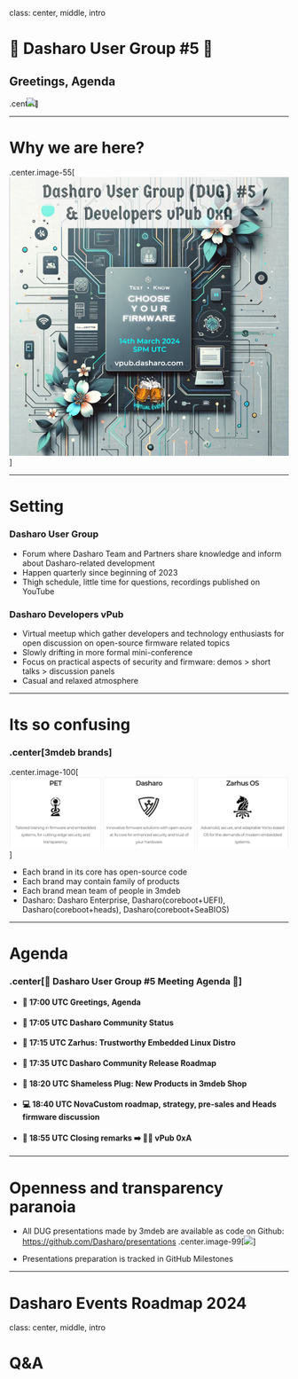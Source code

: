 class: center, middle, intro

# &#x1F44B; Dasharo User Group #5 &#x1F389;

## Greetings, Agenda

.center[<img src="/remark-templates/dasharo-presentation-template/images/dasharo-sygnet-white.svg" width="150px" style="margin-left:-20px">]

---

# Why we are here?

.center.image-55[![](/img/dug_5_vpub_a.png)]

---

# Setting

### Dasharo User Group

- Forum where Dasharo Team and Partners share knowledge and inform about
  Dasharo-related development
- Happen quarterly since beginning of 2023
- Thigh schedule, little time for questions, recordings published on YouTube

### Dasharo Developers vPub

- Virtual meetup which gather developers and technology enthusiasts for open
  discussion on open-source firmware related topics
- Slowly drifting in more formal mini-conference
- Focus on practical aspects of security and firmware: demos > short talks >
  discussion panels
- Casual and relaxed atmosphere

---

# Its so confusing

### .center[3mdeb brands]

.center.image-100[![](/img/3mdeb_products.png)]

- Each brand in its core has open-source code
- Each brand may contain family of products
- Each brand mean team of people in 3mdeb
- Dasharo: Dasharo Enterprise, Dasharo(coreboot+UEFI), Dasharo(coreboot+heads), Dasharo(coreboot+SeaBIOS)

---

# Agenda

### .center[&#x1F680; Dasharo User Group #5 Meeting Agenda &#x1F680;]

- #### &#x1F44B; 17:00 UTC Greetings, Agenda

- #### &#x1F9ED; 17:05 UTC Dasharo Community Status

- #### &#x1F9F0; 17:15 UTC Zarhus: Trustworthy Embedded Linux Distro

- #### &#x1F9F0; 17:35 UTC Dasharo Community Release Roadmap

- #### &#x1F9F0; 18:20 UTC Shameless Plug: New Products in 3mdeb Shop

- #### &#x1F4BB; 18:40 UTC NovaCustom roadmap, strategy, pre-sales and Heads firmware discussion

- #### &#x1F44F; 18:55 UTC Closing remarks &#x27A1;&#xFE0F; &#x1F37A;&#x1F37B; vPub 0xA

---

# Openness and transparency paranoia

- All DUG presentations made by 3mdeb are available as code on Github:
  https://github.com/Dasharo/presentations
  .center.image-99[![](/img/)]

- Presentations preparation is tracked in GitHub Milestones

---

# Dasharo Events Roadmap 2024

class: center, middle, intro

# Q&A
